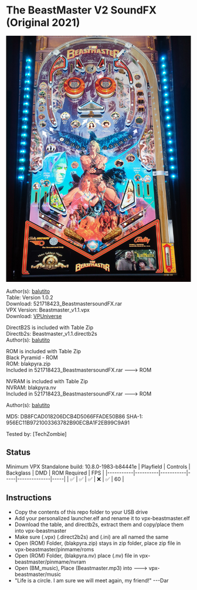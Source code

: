# The BeastMaster V2 SoundFX (Original 2021)

![Table Preview](../../images/vpx-beastmaster.jpg)

Author(s): [balutito](https://vpuniverse.com/profile/36070-balutito/)  
Table: Version 1.0.2  
Download: 521718423_BeastmastersoundFX.rar  
VPX Version: Beastmaster_v1.1.vpx  
Download: [VPUniverse](https://vpuniverse.com/files/file/7792-the-beastmaster-v2-soundfx/)

DirectB2S is included with Table Zip  
Directb2s: Beastmaster_v1.1.directb2s  
Author(s): [balutito](https://vpuniverse.com/profile/36070-balutito/) 

ROM is included with Table Zip  
Black Pyramid - ROM  
ROM: blakpyra.zip  
Included in 521718423_BeastmastersoundFX.rar ---> ROM

NVRAM is included with Table Zip  
NVRAM: blakpyra.nv  
Included in 521718423_BeastmastersoundFX.rar ---> ROM

Author(s): [balutito](https://vpuniverse.com/profile/36070-balutito/)

MD5: DB8FCAD018206DCB4D5066FFADE50B86
SHA-1: 956EC11B9721003363782B90ECBA1F2EB99C9A91

Tested by:
[TechZombie]

## Status 

Minimum VPX Standalone build: 10.8.0-1983-b84441e
| Playfield | Controls | Backglass | DMD | ROM Required | FPS | 
|-----------|----------|-----------|-----|--------------|-----|
| :white_check_mark: | :white_check_mark: | :white_check_mark: | :x: | :white_check_mark: | 60 |

## Instructions

- Copy the contents of this repo folder to your USB drive
- Add your personalized launcher.elf and rename it to vpx-beastmaster.elf
- Download the table, and directb2s, extract them and copy/place them into vpx-beastmaster
- Make sure (.vpx) (.direct2b2s) and (.ini) are all named the same
- Open (ROM) Folder, (blakpyra.zip) stays in zip folder, place zip file in vpx-beastmaster/pinmame/roms
- Open (ROM) Folder, (blakpyra.nv) place (.nv) file in vpx-beastmaster/pinmame/nvram
- Open (BM_music), Place (Beastmaster.mp3) into ---> vpx-beastmaster/music
- "Life is a circle. I am sure we will meet again, my friend!"  ---Dar

